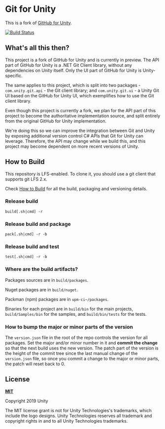# Git for Unity

This is a fork of [GitHub for Unity](https://github.com/github-for-unity/Unity).

[![Build Status](https://ci.appveyor.com/api/projects/status/github/unity-technologies/git-for-unity?branch=master&svg=true)](https://ci.appveyor.com/project/shana/git-for-unity)

## What's all this then?

This project is a fork of GitHub for Unity and is currently in preview. The API part of GitHub for Unity is a .NET Git Client library, without any dependencies on Unity itself. Only the UI part of GitHub for Unity is Unity-specific.

The same applies to this project, which is split into two packages - `com.unity.git.api` - the Git client library; and `com.unity.git.ui` - a Unity Git UI based on the GitHub for Unity UI, which exemplifies how to use the Git client library.

Even though this project is currently a fork, we plan for the API part of this project to become the authoritative implementation source, and split entirely from the original GitHub for Unity implementation.

We're doing this so we can improve the integration between Git and Unity by exposing additional version control C# APIs that Git for Unity can leverage. Therefore, the API may change while we build this, and this project may become dependent on more recent versions of Unity.

## How to Build

This repository is LFS-enabled. To clone it, you should use a git client that supports git LFS 2.x.

Check [How to Build](https://raw.githubusercontent.com/Unity-Technologies/Git-for-Unity/master/BUILD.md) for all the build, packaging and versioning details.

### Release build 

`build[.sh|cmd] -r`

### Release build and package

`pack[.sh|cmd] -r -b`

### Release build and test

`test[.sh|cmd] -r -b`


### Where are the build artifacts?

Packages sources are in `build/packages`.

Nuget packages are in `build/nuget`.

Packman (npm) packages are in `upm-ci~/packages`.

Binaries for each project are in `build/bin` for the main projects, `build/Samples/bin` for the samples, and `build/bin/tests` for the tests.

### How to bump the major or minor parts of the version

The `version.json` file in the root of the repo controls the version for all packages.
Set the major and/or minor number in it and **commit the change** so that the next build uses the new version.
The patch part of the version is the height of the commit tree since the last manual change of the `version.json`
file, so once you commit a change to the major or minor parts, the patch will reset back to 0.

## License

**[MIT](LICENSE)**

Copyright 2019 Unity

The MIT license grant is not for Unity Technologies's trademarks, which include the logo
designs. Unity Technologies reserves all trademark and copyright rights in and to all
Unity Technologies trademarks.
